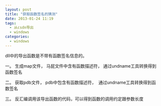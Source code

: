 ```yaml
---
layout: post
title: "获取函数签名的猜测"
date: 2013-01-24 11:19
tags: 
  - 从csdn导出
  - windows
categories: 
  - windows
---
```


dll中的导出函数是不带有函数签名信息的。

一。 生成map文件， 马屁文件中含有函数描述符， 通过undname工具转换得到函数签名

  

二。 获取pdb文件， pdb中包含有函数描述符，  通过undname工具转换得到函数签名

  

三。 反汇编调用该导出函数的代码，可以得到函数的调用约定跟参数长度

